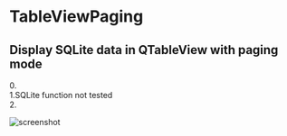 # TableViewPaging
<h2>Display SQLite data in QTableView with paging mode</h2>
0.<br/>
1.SQLite function not tested<br/>
2.<br/>

![screenshot](https://github.com/justperson94/Qt-QTableView-QTableWidget-Paging/blob/master/screenshot.jpg)
